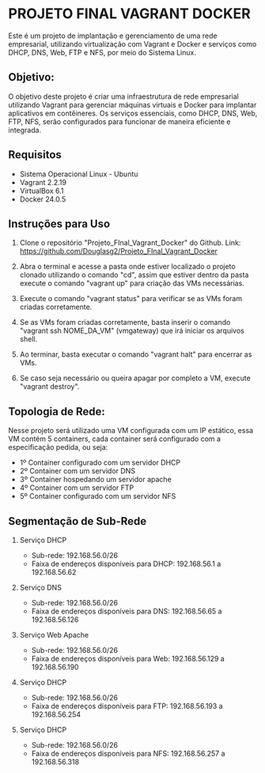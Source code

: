 # PROJETO FINAL VAGRANT DOCKER

Este é um projeto de implantação e gerenciamento de uma rede empresarial, utilizando virtualização com Vagrant e Docker e serviços como DHCP, DNS, Web, FTP e NFS, por meio do Sistema Linux.

## Objetivo:

O objetivo deste projeto é criar uma infraestrutura de rede empresarial utilizando Vagrant para gerenciar máquinas virtuais e Docker para implantar aplicativos em contêineres. Os serviços essenciais, como DHCP, DNS, Web, FTP, NFS, serão configurados para funcionar de maneira eficiente e integrada.

## Requisitos

- Sistema Operacional Linux - Ubuntu
- Vagrant 2.2.19
- VirtualBox 6.1
- Docker 24.0.5

## Instruções para Uso

1. Clone o repositório "Projeto_FInal_Vagrant_Docker" do Github.
Link: <a>https://github.com/Douglasg2/Projeto_FInal_Vagrant_Docker</a>

2. Abra o terminal e acesse a pasta onde estiver localizado o projeto clonado utilizando o comando "cd", assim que estiver dentro da pasta execute o comando "vagrant up" para criação das VMs necessárias.

3. Execute o comando "vagrant status" para verificar se as VMs foram criadas corretamente.

4. Se as VMs foram criadas corretamente, basta inserir o comando "vagrant ssh NOME_DA_VM" (vmgateway) que irá iniciar os arquivos shell.

5. Ao terminar, basta executar o comando "vagrant halt" para encerrar as VMs. 

6. Se caso seja necessário ou queira apagar por completo a VM, execute "vagrant destroy".

## Topologia de Rede:

Nesse projeto será utilizado uma VM configurada com um IP estático, essa VM contém 5 containers, cada container será configurado com a especificação pedida, ou seja:

- 1º Container configurado com um servidor DHCP
- 2º Container com um servidor DNS
- 3º Container hospedando um servidor apache 
- 4º Container com um servidor FTP
- 5º Container configurado com um servidor NFS

## Segmentação de Sub-Rede

1. Serviço DHCP
    - Sub-rede: 192.168.56.0/26
    -   Faixa de endereços disponíveis para DHCP: 192.168.56.1 a 192.168.56.62

2. Serviço DNS
    - Sub-rede: 192.168.56.0/26
    - Faixa de endereços disponíveis para DNS: 192.168.56.65 a 192.168.56.126

3. Serviço Web Apache
    - Sub-rede: 192.168.56.0/26
    - Faixa de endereços disponíveis para Web: 192.168.56.129 a 192.168.56.190

4. Serviço DHCP
    - Sub-rede: 192.168.56.0/26
    - Faixa de endereços disponíveis para FTP: 192.168.56.193 a 192.168.56.254

5. Serviço DHCP
    - Sub-rede: 192.168.56.0/26
    - Faixa de endereços disponíveis para NFS: 192.168.56.257 a 192.168.56.318
